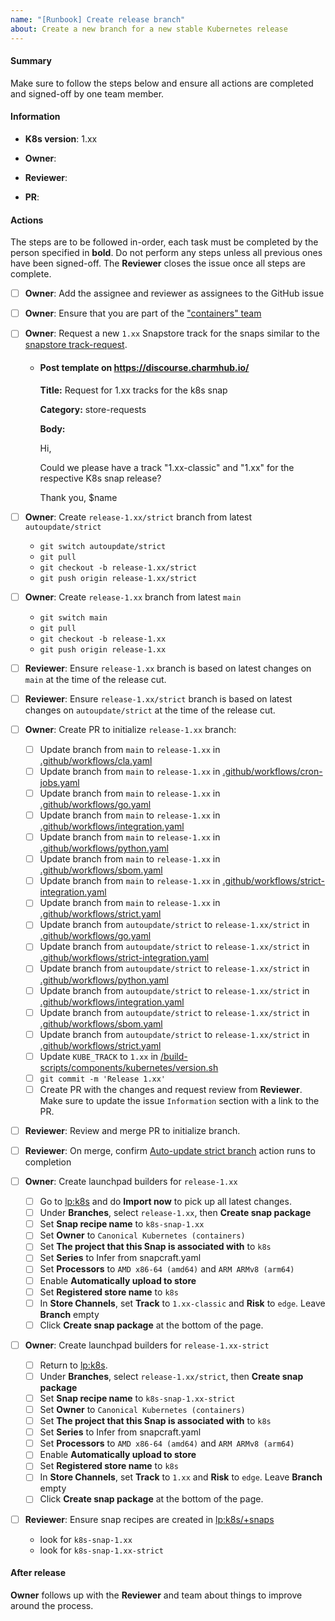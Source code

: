 ```yaml
---
name: "[Runbook] Create release branch"
about: Create a new branch for a new stable Kubernetes release
---
```


#### Summary

Make sure to follow the steps below and ensure all actions are completed and signed-off by one team member.

#### Information

<!-- Replace with the version to create the branch for, e.g. 1.28 -->
- **K8s version**: 1.xx

<!-- Set this to the name of the person responsible for running the release tasks, e.g. @neoaggelos -->
- **Owner**:

<!-- Set this to the name of the team-member that will sign-off the tasks -->
- **Reviewer**:

<!-- Link to PR to initialize the release branch (see below) -->
- **PR**:

#### Actions

The steps are to be followed in-order, each task must be completed by the person specified in **bold**. Do not perform any steps unless all previous ones have been signed-off. The **Reviewer** closes the issue once all steps are complete.

- [ ] **Owner**: Add the assignee and reviewer as assignees to the GitHub issue
- [ ] **Owner**: Ensure that you are part of the ["containers" team](https://launchpad.net/~containers)
- [ ] **Owner**: Request a new `1.xx` Snapstore track for the snaps similar to the  [snapstore track-request][].
  - #### Post template on https://discourse.charmhub.io/

    **Title:** Request for 1.xx tracks for the k8s snap

    **Category:** store-requests

    **Body:**

      Hi,

      Could we please have a track "1.xx-classic" and "1.xx" for the respective K8s snap release?

      Thank you, $name

- [ ] **Owner**: Create `release-1.xx/strict` branch from latest `autoupdate/strict`
  - `git switch autoupdate/strict`
  - `git pull`
  - `git checkout -b release-1.xx/strict`
  - `git push origin release-1.xx/strict`
- [ ] **Owner**: Create `release-1.xx` branch from latest `main`
  - `git switch main`
  - `git pull`
  - `git checkout -b release-1.xx`
  - `git push origin release-1.xx`

- [ ] **Reviewer**: Ensure `release-1.xx` branch is based on latest changes on `main` at the time of the release cut.
- [ ] **Reviewer**: Ensure `release-1.xx/strict` branch is based on latest changes on `autoupdate/strict` at the time of the release cut.
- [ ] **Owner**: Create PR to initialize `release-1.xx` branch:
  - [ ] Update branch from `main` to `release-1.xx` in [.github/workflows/cla.yaml][]
  - [ ] Update branch from `main` to `release-1.xx` in [.github/workflows/cron-jobs.yaml][]
  - [ ] Update branch from `main` to `release-1.xx` in [.github/workflows/go.yaml][]
  - [ ] Update branch from `main` to `release-1.xx` in [.github/workflows/integration.yaml][]
  - [ ] Update branch from `main` to `release-1.xx` in [.github/workflows/python.yaml][]
  - [ ] Update branch from `main` to `release-1.xx` in [.github/workflows/sbom.yaml][]
  - [ ] Update branch from `main` to `release-1.xx` in [.github/workflows/strict-integration.yaml][]
  - [ ] Update branch from `main` to `release-1.xx` in [.github/workflows/strict.yaml][]
  - [ ] Update branch from `autoupdate/strict` to `release-1.xx/strict` in [.github/workflows/go.yaml][]
  - [ ] Update branch from `autoupdate/strict` to `release-1.xx/strict` in [.github/workflows/strict-integration.yaml][]
  - [ ] Update branch from `autoupdate/strict` to `release-1.xx/strict` in [.github/workflows/python.yaml][]
  - [ ] Update branch from `autoupdate/strict` to `release-1.xx/strict` in [.github/workflows/integration.yaml][]
  - [ ] Update branch from `autoupdate/strict` to `release-1.xx/strict` in [.github/workflows/sbom.yaml][]
  - [ ] Update branch from `autoupdate/strict` to `release-1.xx/strict` in [.github/workflows/strict.yaml][]
  - [ ] Update `KUBE_TRACK` to `1.xx` in [/build-scripts/components/kubernetes/version.sh][]
  - [ ] `git commit -m 'Release 1.xx'`
  - [ ] Create PR with the changes and request review from **Reviewer**. Make sure to update the issue `Information` section with a link to the PR.
- [ ] **Reviewer**: Review and merge PR to initialize branch.
- [ ] **Reviewer**: On merge, confirm [Auto-update strict branch] action runs to completion
- [ ] **Owner**: Create launchpad builders for `release-1.xx`
  - [ ] Go to [lp:k8s][] and do **Import now** to pick up all latest changes.
  - [ ] Under **Branches**, select `release-1.xx`, then **Create snap package**
  - [ ] Set **Snap recipe name** to `k8s-snap-1.xx`
  - [ ] Set **Owner** to `Canonical Kubernetes (containers)`
  - [ ] Set **The project that this Snap is associated with** to `k8s`
  - [ ] Set **Series** to Infer from snapcraft.yaml
  - [ ] Set **Processors** to `AMD x86-64 (amd64)` and `ARM ARMv8 (arm64)`
  - [ ] Enable **Automatically upload to store**
  - [ ] Set **Registered store name** to `k8s`
  - [ ] In **Store Channels**, set **Track** to `1.xx-classic` and **Risk** to `edge`. Leave **Branch** empty
  - [ ] Click **Create snap package** at the bottom of the page.
- [ ] **Owner**: Create launchpad builders for `release-1.xx-strict`
  - [ ] Return to [lp:k8s][].
  - [ ] Under **Branches**, select `release-1.xx/strict`, then **Create snap package**
  - [ ] Set **Snap recipe name** to `k8s-snap-1.xx-strict`
  - [ ] Set **Owner** to `Canonical Kubernetes (containers)`
  - [ ] Set **The project that this Snap is associated with** to `k8s`
  - [ ] Set **Series** to Infer from snapcraft.yaml
  - [ ] Set **Processors** to `AMD x86-64 (amd64)` and `ARM ARMv8 (arm64)`
  - [ ] Enable **Automatically upload to store**
  - [ ] Set **Registered store name** to `k8s`
  - [ ] In **Store Channels**, set **Track** to `1.xx` and **Risk** to `edge`. Leave **Branch** empty
  - [ ] Click **Create snap package** at the bottom of the page.
- [ ] **Reviewer**: Ensure snap recipes are created in [lp:k8s/+snaps][]
  - look for `k8s-snap-1.xx`
  - look for `k8s-snap-1.xx-strict`

#### After release

**Owner** follows up with the **Reviewer** and team about things to improve around the process.

<!-- LINKS -->
[Auto-update strict branch]: https://github.com/canonical/k8s-snap/actions/workflows/strict.yaml
[snapstore track-request]: https://forum.snapcraft.io/t/tracks-request-for-k8s-snap/39122/2
[.github/workflows/cla.yaml]: ../workflows/cla.yaml
[.github/workflows/cron-jobs.yaml]: ../workflows/cron-jobs.yaml
[.github/workflows/go.yaml]: ../workflows/go.yaml
[.github/workflows/integration.yaml]: ..workflows/integration.yaml
[.github/workflows/python.yaml]: ../workflows/python.yaml
[.github/workflows/sbom.yaml]: ../workflows/sbom.yaml
[.github/workflows/strict-integration.yaml]: ../workflows/strict-integration.yaml
[.github/workflows/strict.yaml]: ..workflows/strict.yaml
[/build-scripts/components/kubernetes/version.sh]: ../../build-scripts/components/kubernetes/version.sh
[lp:k8s]: https://code.launchpad.net/~cdk8s/k8s/+git/k8s-snap
[lp:k8s/+snaps]: https://launchpad.net/k8s/+snaps